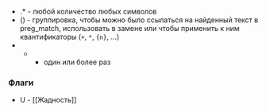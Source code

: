 
- .* - любой количество любых символов
- () - группировка, чтобы можно было ссылаться на найденный текст в preg_match, использовать в замене или чтобы применить к ним квантификаторы (`+`, `*`, `{n}`, …)
- + - один или более раз

### Флаги

- U - [[Жадность]]